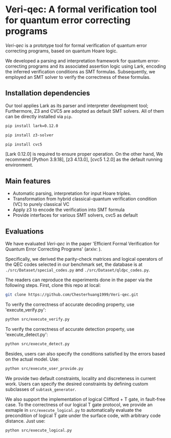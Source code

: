 # Veri-qec: A formal verification tool for quantum error correcting programs

*Veri-qec* is a prototype tool for formal verification of quantum error correcting programs, based on quantum Hoare logic. 

We developed a parsing and interpretation framework for quantum error-correcting programs and its associated assertion logic using Lark, encoding the inferred verification conditions as SMT formulas. Subsequently, we employed an SMT solver to verify the correctness of these formulas.

## Installation dependencies


Our tool applies Lark as its parser and interpreter development tool; Furthermore, Z3 and CVC5 are adopted as default SMT solvers. All of them can be directly installed via `pip`. 

```bash
pip install lark=0.12.0

pip install z3-solver

pip install cvc5
```

[Lark 0.12.0] is required to ensure proper operation. On the other hand, We recommend [Python 3.9.18], [z3 4.13.0], [cvc5 1.2.0] as the default running environment. 

## Main features
- Automatic parsing, interpretation for input Hoare triples.
- Transformation from hybrid classical-quantum verification condition (VC) to purely classical VC
- Apply z3 to encode the verification into SMT formula
- Provide interfaces for various SMT solvers, cvc5 as default
<!-- Specifically, we verify the general correctness property of various codes. 
For error-correcting codes with odd code distances, we verify its ability to accurately correct errors; For error-detecting codes with even code distances, its capability of detecting errors is evaluated.  -->

## Evaluations 

We have evaluated *Veri-qec* in the paper 'Efficient Formal Verification for Quantum Error Correcting Programs' (arxiv: ). 

Specifically, we derived the parity-check matrices and logical operators of the QEC codes selected in our benchmark set, the database is at `./src/Dataset/special_codes.py` and `./src/Dataset/qldpc_codes.py`.

The readers can reproduce the experiments done in the paper via the following steps. First, clone this repo at local: 

```bash
git clone https://github.com/Chesterhuang1999/Veri-qec.git
```

To verify the correctness of accurate decoding property, use 'execute_verify.py':
```bash
python src/execute_verify.py
```

To verify the correctness of accurate detection property, use 'execute_detect.py':

```bash
python src/execute_detect.py
```

Besides, users can also specify the conditions satisfied by the errors based on the actual model. Use:
```bash
python src/execute_user_provide.py
```
We provide two default constraints, locality and discreteness in current work. Users can specify the desired constraints by defining custom subclasses of `subtask_generator`.

We also support the implementation of logical Clifford + T gate, in fault-free case. To the correctness of our logical T gate protocol, we provide an exmaple in `src/execute_logical.py` to automatically evaluate the precondition of logical T gate under the surface code, with arbitrary code distance. Just use: 
```bash 
python src/execute_logical.py
```